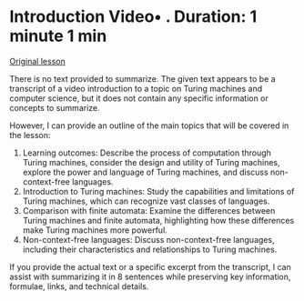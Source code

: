 # Introduction Video• . Duration: 1 minute 1 min

[Original lesson](https://www.coursera.org/learn/uol-fundamentals-of-computer-science/lecture/jj1fv/introduction)

There is no text provided to summarize. The given text appears to be a transcript of a video introduction to a topic on Turing machines and computer science, but it does not contain any specific information or concepts to summarize.

However, I can provide an outline of the main topics that will be covered in the lesson:

1. Learning outcomes: Describe the process of computation through Turing machines, consider the design and utility of Turing machines, explore the power and language of Turing machines, and discuss non-context-free languages.
2. Introduction to Turing machines: Study the capabilities and limitations of Turing machines, which can recognize vast classes of languages.
3. Comparison with finite automata: Examine the differences between Turing machines and finite automata, highlighting how these differences make Turing machines more powerful.
4. Non-context-free languages: Discuss non-context-free languages, including their characteristics and relationships to Turing machines.

If you provide the actual text or a specific excerpt from the transcript, I can assist with summarizing it in 8 sentences while preserving key information, formulae, links, and technical details.


